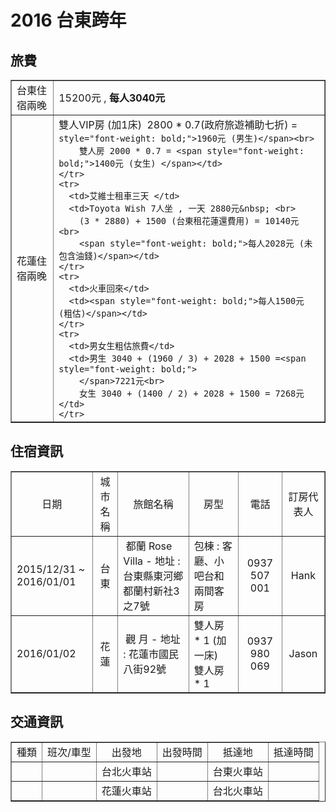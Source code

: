 # 2016 台東跨年

## 旅費
<table style="width: 100%;" border="1">
  <tbody>
    <tr>
      <td>台東住宿兩晚 </td>
      <td>15200元 , <span style="font-weight: bold;">每人3040元</span></td>
    </tr>
    <tr>
      <td>花蓮住宿兩晚 </td>
      <td style="height: 41px;">雙人VIP房 (加1床)&nbsp; 2800 * 0.7(政府旅遊補助七折) = <span

          style="font-weight: bold;">1960元 (男生)</span><br>
        雙人房 2000 * 0.7 = <span style="font-weight: bold;">1400元 (女生) </span></td>
    </tr>
    <tr>
      <td>艾維士租車三天 </td>
      <td>Toyota Wish 7人坐 , 一天 2880元&nbsp; <br>
        (3 * 2880) + 1500 (台東租花蓮還費用) = 10140元<br>
        <span style="font-weight: bold;">每人2028元 (未包含油錢)</span></td>
    </tr>
    <tr>
      <td>火車回來</td>
      <td><span style="font-weight: bold;">每人1500元 (粗估)</span></td>
    </tr>
    <tr>
      <td>男女生粗估旅費</td>
      <td>男生 3040 + (1960 / 3) + 2028 + 1500 =<span style="font-weight: bold;">
        </span>7221元<br>
        女生 3040 + (1400 / 2) + 2028 + 1500 = 7268元</td>
    </tr>
  </tbody>
</table>

## 住宿資訊
 <table border="1" width="100%">
      <tbody>
        <tr>
          <td style="text-align: center;">日期</td>
          <td style="text-align: center;"> 城市名稱 </td>
          <td style="text-align: center;">旅館名稱</td>
          <td style="text-align: center;">房型</td>
          <td style="text-align: center;">電話</td>
          <td style="text-align: center;">訂房代表人</td>
        </tr>
        <tr>
          <td style="text-align: left;">2015/12/31 ~ 2016/01/01</td>
          <td style="text-align: center;">台東</td>
          <td style="text-align: left;">&nbsp;都蘭 Rose Villa - 地址 :
            台東縣東河鄉都蘭村新社3之7號</td>
          <td style="text-align: left;">包棟 : 客廳、小吧台和兩間客房</td>
          <td style="text-align: center;">0937 507 001</td>
          <td style="text-align: center;">Hank</td>
        </tr>
        <tr>
          <td style="text-align: left;">2016/01/02</td>
          <td style="text-align: center;">花蓮</td>
          <td style="text-align: left;"><span style="color: #333333;"><span style="font-family: 新細明體;">&nbsp;</span></span>觀
            月 - 地址 : 花蓮市國民八街92號</td>
          <td style="text-align: left;">雙人房 * 1 (加一床)<br>
            雙人房 * 1</td>
          <td style="text-align: center;">0937 980 069</td>
          <td style="text-align: center;">Jason</td>
        </tr>
      </tbody>
    </table>
    
    
## 交通資訊
<table style="width: 100%" border="1">
  <tbody>
    <tr>
      <td style="text-align: center;">種類</td>
      <td style="text-align: center;">班次/車型</td>
      <td style="text-align: center;">出發地</td>
      <td style="text-align: center;">出發時間</td>
      <td style="text-align: center;">抵達地</td>
      <td style="text-align: center;">抵達時間</td>
    </tr>
    <tr>
      <td style="text-align: center;"><br>
      </td>
      <td style="text-align: center;"><br>
      </td>
      <td style="text-align: center;">台北火車站</td>
      <td style="text-align: center;"><br>
      </td>
      <td style="text-align: center;">台東火車站</td>
      <td style="text-align: center;"><br>
      </td>
    </tr>
    <tr>
      <td style="text-align: center;"><br>
      </td>
      <td style="text-align: center;"><br>
      </td>
      <td style="text-align: center;">花蓮火車站</td>
      <td style="text-align: center;"><br>
      </td>
      <td style="text-align: center;">台北火車站</td>
      <td style="text-align: center;"><br>
      </td>
    </tr>
  </tbody>
</table>